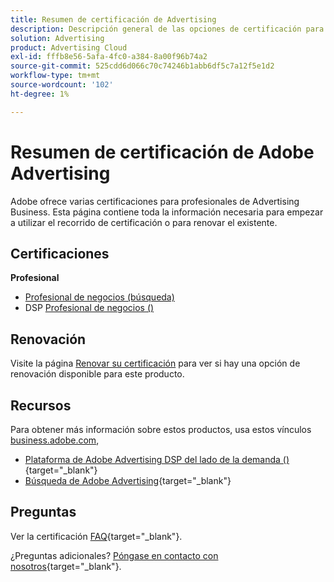 ```yaml
---
title: Resumen de certificación de Advertising
description: Descripción general de las opciones de certificación para el Adobe Advertising
solution: Advertising
product: Advertising Cloud
exl-id: fffb8e56-5afa-4fc0-a384-8a00f96b74a2
source-git-commit: 525cdd6d066c70c74246b1abb6df5c7a12f5e1d2
workflow-type: tm+mt
source-wordcount: '102'
ht-degree: 1%

---
```


# Resumen de certificación de Adobe Advertising

Adobe ofrece varias certificaciones para profesionales de Advertising Business.  Esta página contiene toda la información necesaria para empezar a utilizar el recorrido de certificación o para renovar el existente.

## Certificaciones

**Profesional**

* [Profesional de negocios (búsqueda)](/help/certifications/aac/aac-search-p-business.md) <!--AD0-E501-->
* DSP [Profesional de negocios ()](/help/certifications/aac/aac-dsp-p-business.md) <!--AD0-E502-->

## Renovación

Visite la página [Renovar su certificación](/help/certifications/renew.md) para ver si hay una opción de renovación disponible para este producto.

## Recursos

Para obtener más información sobre estos productos, usa estos vínculos [business.adobe.com](https://business.adobe.com/),

* [Plataforma de Adobe Advertising DSP del lado de la demanda ()](https://business.adobe.com/products/advertising/demand-side-platform.html){target="_blank"}
* [Búsqueda de Adobe Advertising](https://business.adobe.com/products/advertising/search-marketing-management.html){target="_blank"}

## Preguntas

Ver la certificación [FAQ](https://experienceleague.adobe.com/docs/certification/certification/faq.html){target="_blank"}.

¿Preguntas adicionales? [Póngase en contacto con nosotros](mailto:certif@adobe.com){target="_blank"}.
